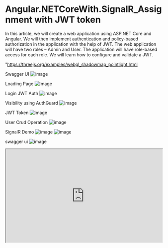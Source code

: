 # Angular.NETCoreWith.SignalR_Assignment with JWT token
In this article, we will create a web application using ASP.NET Core and Angular. We will then implement authentication and policy-based authorization in the application with the help of JWT. The web application will have two roles – Admin and User. The application will have role-based access for each role. We will learn how to configure and validate a JWT.



"https://threejs.org/examples/webgl_shadowmap_pointlight.html




Swagger UI
![image](https://user-images.githubusercontent.com/9925090/159000567-131d5117-3a02-43a2-a8ac-928596e2dd66.png)


Loading Page
![image](https://user-images.githubusercontent.com/9925090/158735235-28736374-0729-4d0d-8756-2cb3428b3cc2.png)

Login JWT Auth
![image](https://user-images.githubusercontent.com/9925090/158735288-8e38f1ad-9a46-49ac-a492-23a3844f232f.png)

Visibility using AuthGuard
![image](https://user-images.githubusercontent.com/9925090/158735359-878afba3-889e-427f-9426-1b93f147e092.png)

JWT Token
![image](https://user-images.githubusercontent.com/9925090/158735429-13302614-ecb4-4468-8eac-622ce4f159ed.png)

User Crud Operation
![image](https://user-images.githubusercontent.com/9925090/159000711-bdc85942-56e8-471e-af82-184709864156.png)


SignalR Demo
![image](https://user-images.githubusercontent.com/9925090/158735463-af42f9df-8d61-4a6c-a172-fed33d4acbf6.png)
![image](https://user-images.githubusercontent.com/9925090/158735512-e97cf18a-2184-4385-97cb-d0fe5aa23ecc.png)

swagger ui
![image](https://user-images.githubusercontent.com/9925090/158745069-e3fac47f-0cdc-4e17-a54a-fe92e04d5142.png)

<iframe
  src="https://threejs.org/examples/webgl_postprocessing_unreal_bloom_selective.html"
  style="width:100%; height:300px;"
></iframe>
